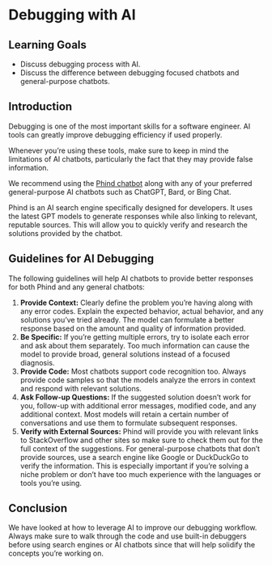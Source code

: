 # Debugging with AI

## Learning Goals

- Discuss debugging process with AI.
- Discuss the difference between debugging focused chatbots and general-purpose
  chatbots.

## Introduction

Debugging is one of the most important skills for a software engineer. AI tools
can greatly improve debugging efficiency if used properly.

Whenever you’re using these tools, make sure to keep in mind the limitations of
AI chatbots, particularly the fact that they may provide false information.

We recommend using the [Phind chatbot](https://www.phind.com/) along with any of
your preferred general-purpose AI chatbots such as ChatGPT, Bard, or Bing Chat.

Phind is an AI search engine specifically designed for developers. It uses the
latest GPT models to generate responses while also linking to relevant,
reputable sources. This will allow you to quickly verify and research the
solutions provided by the chatbot.

## Guidelines for AI Debugging

The following guidelines will help AI chatbots to provide better responses for
both Phind and any general chatbots:

1. **Provide Context:** Clearly define the problem you’re having along with any
   error codes. Explain the expected behavior, actual behavior, and any
   solutions you’ve tried already. The model can formulate a better response
   based on the amount and quality of information provided.
2. **Be Specific:** If you’re getting multiple errors, try to isolate each error
   and ask about them separately. Too much information can cause the model to
   provide broad, general solutions instead of a focused diagnosis.
3. **Provide Code:** Most chatbots support code recognition too. Always provide
   code samples so that the models analyze the errors in context and respond
   with relevant solutions.
4. **Ask Follow-up Questions:** If the suggested solution doesn’t work for you,
   follow-up with additional error messages, modified code, and any additional
   context. Most models will retain a certain number of conversations and use
   them to formulate subsequent responses.
5. **Verify with External Sources:** Phind will provide you with relevant links
   to StackOverflow and other sites so make sure to check them out for the full
   context of the suggestions. For general-purpose chatbots that don’t provide
   sources, use a search engine like Google or DuckDuckGo to verify the
   information. This is especially important if you’re solving a niche problem
   or don’t have too much experience with the languages or tools you’re using.

## Conclusion

We have looked at how to leverage AI to improve our debugging workflow. Always
make sure to walk through the code and use built-in debuggers before using
search engines or AI chatbots since that will help solidify the concepts you’re
working on.
